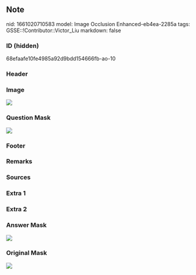 ## Note
nid: 1661020710583
model: Image Occlusion Enhanced-eb4ea-2285a
tags: GSSE::!Contributor::Victor_Liu
markdown: false

### ID (hidden)
68efaafe10fe4985a92d9bdd154666fb-ao-10

### Header


### Image
<img src="tmp9g4qbeic.png">

### Question Mask
<img src="68efaafe10fe4985a92d9bdd154666fb-ao-10-Q.svg">

### Footer


### Remarks


### Sources


### Extra 1


### Extra 2


### Answer Mask
<img src="68efaafe10fe4985a92d9bdd154666fb-ao-10-A.svg">

### Original Mask
<img src="68efaafe10fe4985a92d9bdd154666fb-ao-O.svg">
